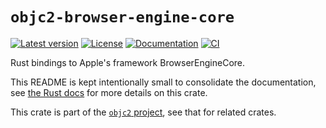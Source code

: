 # `objc2-browser-engine-core`

[![Latest version](https://badgen.net/crates/v/objc2-browser-engine-core)](https://crates.io/crates/objc2-browser-engine-core)
[![License](https://badgen.net/badge/license/Zlib%20OR%20Apache-2.0%20OR%20MIT/blue)](../../LICENSE.md)
[![Documentation](https://docs.rs/objc2-browser-engine-core/badge.svg)](https://docs.rs/objc2-browser-engine-core/)
[![CI](https://github.com/madsmtm/objc2/actions/workflows/ci.yml/badge.svg)](https://github.com/madsmtm/objc2/actions/workflows/ci.yml)

Rust bindings to Apple's framework BrowserEngineCore.

This README is kept intentionally small to consolidate the documentation, see
[the Rust docs](https://docs.rs/objc2-browser-engine-core/) for more details on this crate.

This crate is part of the [`objc2` project](https://github.com/madsmtm/objc2),
see that for related crates.
